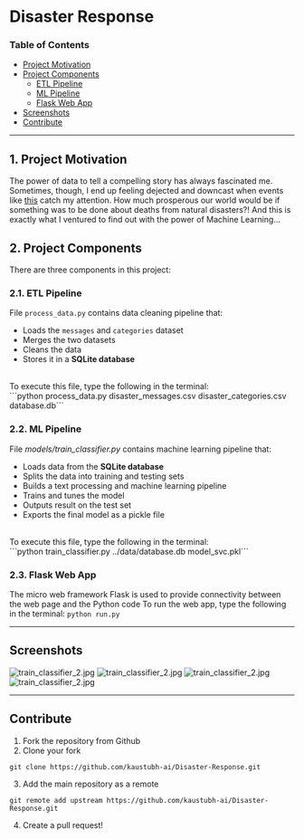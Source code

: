 # Disaster Response

### Table of Contents

- [Project Motivation](#motivation)
- [Project Components](#components)
  - [ETL Pipeline](#etl_pipeline)
  - [ML Pipeline](#ml_pipeline)
  - [Flask Web App](#flask)
- [Screenshots](#screenshots) 
- [Contribute](#contribute)

***

<a id='motivation'></a>

## 1. Project Motivation

The power of data to tell a compelling story has always fascinated me. Sometimes, though, I end up feeling dejected and downcast when events like [this](https://ourworldindata.org/natural-disasters) catch my attention. How much prosperous our world would be if something was to be done about deaths from natural disasters?! And this is exactly what I ventured to find out with the power of Machine Learning...

<a id='components'></a>

## 2. Project Components

There are three components in this project:

<a id='etl_pipeline'></a>

### 2.1. ETL Pipeline

File `process_data.py` contains data cleaning pipeline that:

- Loads the `messages` and `categories` dataset
- Merges the two datasets
- Cleans the data
- Stores it in a **SQLite database**
<br>
To execute this file, type the following in the terminal:<br>
```python process_data.py disaster_messages.csv disaster_categories.csv database.db```

<a id='ml_pipeline'></a>

### 2.2. ML Pipeline

File _models/train_classifier.py_ contains machine learning pipeline that:

- Loads data from the **SQLite database**
- Splits the data into training and testing sets
- Builds a text processing and machine learning pipeline
- Trains and tunes the model
- Outputs result on the test set
- Exports the final model as a pickle file
<br>
To execute this file, type the following in the terminal:<br>
```python train_classifier.py ../data/database.db model_svc.pkl```

### 2.3. Flask Web App

The micro web framework Flask is used to provide connectivity between the web page and the Python code
To run the web app, type the following in the terminal:
`python run.py`

***

<a name="screenshots"/>

## Screenshots

![train_classifier_2.jpg](screenshots/classified.png)
![train_classifier_2.jpg](screenshots/genre.png)
![train_classifier_2.jpg](screenshots/msg_cat.png)
![train_classifier_2.jpg](screenshots/word_freq.png)

***


<a name="contribute"/>

## Contribute
1.  Fork the repository from Github
2.  Clone your fork

`git clone https://github.com/kaustubh-ai/Disaster-Response.git`

3.  Add the main repository as a remote

`git remote add upstream https://github.com/kaustubh-ai/Disaster-Response.git`

4.  Create a pull request!
